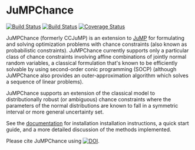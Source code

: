 # JuMPChance

[![Build Status](https://travis-ci.org/mlubin/JuMPChance.jl.svg?branch=master)](https://travis-ci.org/mlubin/JuMPChance.jl)
[![Build Status](https://ci.appveyor.com/api/projects/status/github/mlubin/JuMPChance.jl?branch=master&svg=true)](https://ci.appveyor.com/project/mlubin/jumpchance-jl/branch/master)
[![Coverage Status](https://img.shields.io/coveralls/mlubin/JuMPChance.jl.svg)](https://coveralls.io/r/mlubin/JuMPChance.jl?branch=master)

JuMPChance (formerly CCJuMP) is an extension to [JuMP](https://github.com/JuliaOpt/JuMP.jl) for formulating and solving optimization problems with chance constraints (also known as probabilistic constraints). JuMPChance currently supports only a particular class of chance constraints involving affine combinations of jointly normal random variables, a classical formulation that's known to be efficiently solvable by using second-order conic programming (SOCP) (although JuMPChance also provides an outer-approximation algorithm which solves a sequence of linear problems).

JuMPChance supports an extension of the classical model to distributionally robust (or ambiguous) chance constraints where the parameters of the normal distributions are known to fall in a symmetric interval or more general uncertainty set.

See the [documentation](http://jumpchance.readthedocs.org/) for installation installation instructions, a quick start guide, and a more detailed discussion of the methods implemented.

Please cite JuMPChance using [![DOI](https://zenodo.org/badge/doi/10.5281/zenodo.13740.svg)](http://dx.doi.org/10.5281/zenodo.13740).
